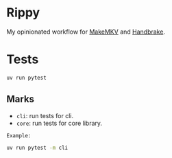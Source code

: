 # Rippy

My opinionated workflow for [MakeMKV] and [Handbrake].

# Tests

``` sh 
uv run pytest
```

## Marks

- `cli`: run tests for cli.
- `core`: run tests for core library.

``` sh 
Example:

uv run pytest -m cli
```

[Handbrake]:https://handbrake.fr/
[MakeMKV]:https://www.makemkv.com/
